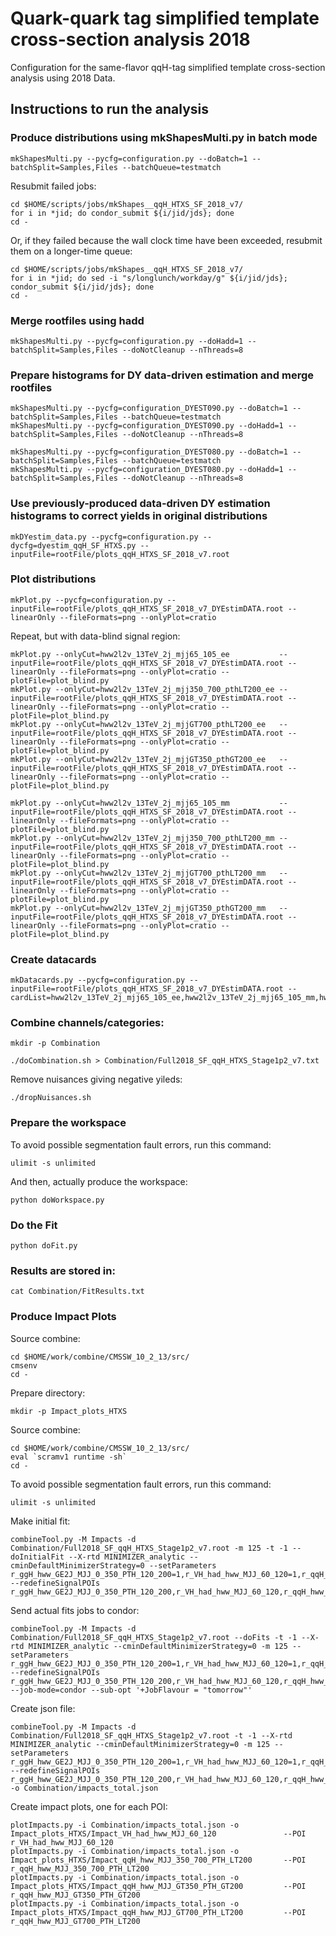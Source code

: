# Quark-quark tag simplified template cross-section analysis 2018

Configuration for the same-flavor qqH-tag simplified template cross-section analysis using 2018 Data.

## Instructions to run the analysis

### Produce distributions using mkShapesMulti.py in batch mode

    mkShapesMulti.py --pycfg=configuration.py --doBatch=1 --batchSplit=Samples,Files --batchQueue=testmatch

Resubmit failed jobs:

    cd $HOME/scripts/jobs/mkShapes__qqH_HTXS_SF_2018_v7/
    for i in *jid; do condor_submit ${i/jid/jds}; done
    cd -

Or, if they failed because the wall clock time have been exceeded, resubmit them on a longer-time queue:

    cd $HOME/scripts/jobs/mkShapes__qqH_HTXS_SF_2018_v7/
    for i in *jid; do sed -i "s/longlunch/workday/g" ${i/jid/jds}; condor_submit ${i/jid/jds}; done
    cd -

### Merge rootfiles using hadd

    mkShapesMulti.py --pycfg=configuration.py --doHadd=1 --batchSplit=Samples,Files --doNotCleanup --nThreads=8

### Prepare histograms for DY data-driven estimation and merge rootfiles

    mkShapesMulti.py --pycfg=configuration_DYEST090.py --doBatch=1 --batchSplit=Samples,Files --batchQueue=testmatch
    mkShapesMulti.py --pycfg=configuration_DYEST090.py --doHadd=1 --batchSplit=Samples,Files --doNotCleanup --nThreads=8

    mkShapesMulti.py --pycfg=configuration_DYEST080.py --doBatch=1 --batchSplit=Samples,Files --batchQueue=testmatch 
    mkShapesMulti.py --pycfg=configuration_DYEST080.py --doHadd=1 --batchSplit=Samples,Files --doNotCleanup --nThreads=8

### Use previously-produced data-driven DY estimation histograms to correct yields in original distributions

    mkDYestim_data.py --pycfg=configuration.py --dycfg=dyestim_qqH_SF_HTXS.py --inputFile=rootFile/plots_qqH_HTXS_SF_2018_v7.root

### Plot distributions

    mkPlot.py --pycfg=configuration.py --inputFile=rootFile/plots_qqH_HTXS_SF_2018_v7_DYEstimDATA.root --linearOnly --fileFormats=png --onlyPlot=cratio

Repeat, but with data-blind signal region:

    mkPlot.py --onlyCut=hww2l2v_13TeV_2j_mjj65_105_ee           --inputFile=rootFile/plots_qqH_HTXS_SF_2018_v7_DYEstimDATA.root --linearOnly --fileFormats=png --onlyPlot=cratio --plotFile=plot_blind.py
    mkPlot.py --onlyCut=hww2l2v_13TeV_2j_mjj350_700_pthLT200_ee --inputFile=rootFile/plots_qqH_HTXS_SF_2018_v7_DYEstimDATA.root --linearOnly --fileFormats=png --onlyPlot=cratio --plotFile=plot_blind.py
    mkPlot.py --onlyCut=hww2l2v_13TeV_2j_mjjGT700_pthLT200_ee   --inputFile=rootFile/plots_qqH_HTXS_SF_2018_v7_DYEstimDATA.root --linearOnly --fileFormats=png --onlyPlot=cratio --plotFile=plot_blind.py
    mkPlot.py --onlyCut=hww2l2v_13TeV_2j_mjjGT350_pthGT200_ee   --inputFile=rootFile/plots_qqH_HTXS_SF_2018_v7_DYEstimDATA.root --linearOnly --fileFormats=png --onlyPlot=cratio --plotFile=plot_blind.py

    mkPlot.py --onlyCut=hww2l2v_13TeV_2j_mjj65_105_mm           --inputFile=rootFile/plots_qqH_HTXS_SF_2018_v7_DYEstimDATA.root --linearOnly --fileFormats=png --onlyPlot=cratio --plotFile=plot_blind.py
    mkPlot.py --onlyCut=hww2l2v_13TeV_2j_mjj350_700_pthLT200_mm --inputFile=rootFile/plots_qqH_HTXS_SF_2018_v7_DYEstimDATA.root --linearOnly --fileFormats=png --onlyPlot=cratio --plotFile=plot_blind.py
    mkPlot.py --onlyCut=hww2l2v_13TeV_2j_mjjGT700_pthLT200_mm   --inputFile=rootFile/plots_qqH_HTXS_SF_2018_v7_DYEstimDATA.root --linearOnly --fileFormats=png --onlyPlot=cratio --plotFile=plot_blind.py
    mkPlot.py --onlyCut=hww2l2v_13TeV_2j_mjjGT350_pthGT200_mm   --inputFile=rootFile/plots_qqH_HTXS_SF_2018_v7_DYEstimDATA.root --linearOnly --fileFormats=png --onlyPlot=cratio --plotFile=plot_blind.py

### Create datacards

    mkDatacards.py --pycfg=configuration.py --inputFile=rootFile/plots_qqH_HTXS_SF_2018_v7_DYEstimDATA.root --cardList=hww2l2v_13TeV_2j_mjj65_105_ee,hww2l2v_13TeV_2j_mjj65_105_mm,hww2l2v_13TeV_2j_mjj350_700_pthLT200_ee,hww2l2v_13TeV_2j_mjj350_700_pthLT200_mm,hww2l2v_13TeV_2j_mjjGT700_pthLT200_ee,hww2l2v_13TeV_2j_mjjGT700_pthLT200_mm,hww2l2v_13TeV_2j_mjjGT350_pthGT200_ee,hww2l2v_13TeV_2j_mjjGT350_pthGT200_mm,hww2l2v_13TeV_top_2j_vh_ee,hww2l2v_13TeV_top_2j_vh_mm,hww2l2v_13TeV_top_2j_vbf_ee,hww2l2v_13TeV_top_2j_vbf_mm,hww2l2v_13TeV_top_2j_hpt_ee,hww2l2v_13TeV_top_2j_hpt_mm,hww2l2v_13TeV_WW_2j_vh_ee,hww2l2v_13TeV_WW_2j_vh_mm,hww2l2v_13TeV_WW_2j_vbf_ee,hww2l2v_13TeV_WW_2j_vbf_mm,hww2l2v_13TeV_WW_2j_hpt_ee,hww2l2v_13TeV_WW_2j_hpt_mm

### Combine channels/categories:

    mkdir -p Combination

    ./doCombination.sh > Combination/Full2018_SF_qqH_HTXS_Stage1p2_v7.txt

Remove nuisances giving negative yileds:

    ./dropNuisances.sh

### Prepare the workspace

To avoid possible segmentation fault errors, run this command:

    ulimit -s unlimited

And then, actually produce the workspace:

    python doWorkspace.py

### Do the Fit

    python doFit.py

### Results are stored in:

    cat Combination/FitResults.txt

### Produce Impact Plots

Source combine:

    cd $HOME/work/combine/CMSSW_10_2_13/src/
    cmsenv
    cd -

Prepare directory:

    mkdir -p Impact_plots_HTXS

Source combine:

    cd $HOME/work/combine/CMSSW_10_2_13/src/
    eval `scramv1 runtime -sh`
    cd -

To avoid possible segmentation fault errors, run this command:

    ulimit -s unlimited

Make initial fit:

    combineTool.py -M Impacts -d Combination/Full2018_SF_qqH_HTXS_Stage1p2_v7.root -m 125 -t -1 --doInitialFit --X-rtd MINIMIZER_analytic --cminDefaultMinimizerStrategy=0 --setParameters r_ggH_hww_GE2J_MJJ_0_350_PTH_120_200=1,r_VH_had_hww_MJJ_60_120=1,r_qqH_hww_MJJ_350_700_PTH_LT200=1,r_qqH_hww_MJJ_GT350_PTH_GT200=1,r_ggH_hww_GE2J_MJJ_350_700=1,r_qqH_hww_MJJ_GT700_PTH_LT200=1,r_ggH_hww_GE2J_MJJ_GT700=1,r_ggH_hww_GE2J_MJJ_0_350_PTH_LT120=1,r_ggH_hww_PTH_200_300=1,r_ggH_hww_PTH_GT300=1 --redefineSignalPOIs r_ggH_hww_GE2J_MJJ_0_350_PTH_120_200,r_VH_had_hww_MJJ_60_120,r_qqH_hww_MJJ_350_700_PTH_LT200,r_qqH_hww_MJJ_GT350_PTH_GT200,r_ggH_hww_GE2J_MJJ_350_700,r_qqH_hww_MJJ_GT700_PTH_LT200,r_ggH_hww_GE2J_MJJ_GT700,r_ggH_hww_GE2J_MJJ_0_350_PTH_LT120,r_ggH_hww_PTH_200_300,r_ggH_hww_PTH_GT300

Send actual fits jobs to condor:    

    combineTool.py -M Impacts -d Combination/Full2018_SF_qqH_HTXS_Stage1p2_v7.root --doFits -t -1 --X-rtd MINIMIZER_analytic --cminDefaultMinimizerStrategy=0 -m 125 --setParameters r_ggH_hww_GE2J_MJJ_0_350_PTH_120_200=1,r_VH_had_hww_MJJ_60_120=1,r_qqH_hww_MJJ_350_700_PTH_LT200=1,r_qqH_hww_MJJ_GT350_PTH_GT200=1,r_ggH_hww_GE2J_MJJ_350_700=1,r_qqH_hww_MJJ_GT700_PTH_LT200=1,r_ggH_hww_GE2J_MJJ_GT700=1,r_ggH_hww_GE2J_MJJ_0_350_PTH_LT120=1,r_ggH_hww_PTH_200_300=1,r_ggH_hww_PTH_GT300=1 --redefineSignalPOIs r_ggH_hww_GE2J_MJJ_0_350_PTH_120_200,r_VH_had_hww_MJJ_60_120,r_qqH_hww_MJJ_350_700_PTH_LT200,r_qqH_hww_MJJ_GT350_PTH_GT200,r_ggH_hww_GE2J_MJJ_350_700,r_qqH_hww_MJJ_GT700_PTH_LT200,r_ggH_hww_GE2J_MJJ_GT700,r_ggH_hww_GE2J_MJJ_0_350_PTH_LT120,r_ggH_hww_PTH_200_300,r_ggH_hww_PTH_GT300 --job-mode=condor --sub-opt '+JobFlavour = "tomorrow"'

Create json file:

    combineTool.py -M Impacts -d Combination/Full2018_SF_qqH_HTXS_Stage1p2_v7.root -t -1 --X-rtd MINIMIZER_analytic --cminDefaultMinimizerStrategy=0 -m 125 --setParameters r_ggH_hww_GE2J_MJJ_0_350_PTH_120_200=1,r_VH_had_hww_MJJ_60_120=1,r_qqH_hww_MJJ_350_700_PTH_LT200=1,r_qqH_hww_MJJ_GT350_PTH_GT200=1,r_ggH_hww_GE2J_MJJ_350_700=1,r_qqH_hww_MJJ_GT700_PTH_LT200=1,r_ggH_hww_GE2J_MJJ_GT700=1,r_ggH_hww_GE2J_MJJ_0_350_PTH_LT120=1,r_ggH_hww_PTH_200_300=1,r_ggH_hww_PTH_GT300=1 --redefineSignalPOIs r_ggH_hww_GE2J_MJJ_0_350_PTH_120_200,r_VH_had_hww_MJJ_60_120,r_qqH_hww_MJJ_350_700_PTH_LT200,r_qqH_hww_MJJ_GT350_PTH_GT200,r_ggH_hww_GE2J_MJJ_350_700,r_qqH_hww_MJJ_GT700_PTH_LT200,r_ggH_hww_GE2J_MJJ_GT700,r_ggH_hww_GE2J_MJJ_0_350_PTH_LT120,r_ggH_hww_PTH_200_300,r_ggH_hww_PTH_GT300 -o Combination/impacts_total.json

Create impact plots, one for each POI:

    plotImpacts.py -i Combination/impacts_total.json -o Impact_plots_HTXS/Impact_VH_had_hww_MJJ_60_120               --POI r_VH_had_hww_MJJ_60_120
    plotImpacts.py -i Combination/impacts_total.json -o Impact_plots_HTXS/Impact_qqH_hww_MJJ_350_700_PTH_LT200       --POI r_qqH_hww_MJJ_350_700_PTH_LT200
    plotImpacts.py -i Combination/impacts_total.json -o Impact_plots_HTXS/Impact_qqH_hww_MJJ_GT350_PTH_GT200         --POI r_qqH_hww_MJJ_GT350_PTH_GT200
    plotImpacts.py -i Combination/impacts_total.json -o Impact_plots_HTXS/Impact_qqH_hww_MJJ_GT700_PTH_LT200         --POI r_qqH_hww_MJJ_GT700_PTH_LT200
